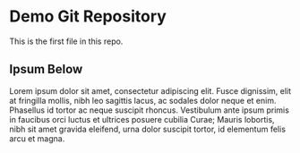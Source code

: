 # Demo Git Repository

This is the first file in this repo.

## Ipsum Below

Lorem ipsum dolor sit amet, consectetur adipiscing elit. Fusce dignissim, elit at fringilla mollis, nibh leo sagittis lacus, ac sodales dolor neque et enim. Phasellus id tortor ac neque suscipit rhoncus. Vestibulum ante ipsum primis in faucibus orci luctus et ultrices posuere cubilia Curae; Mauris lobortis, nibh sit amet gravida eleifend, urna dolor suscipit tortor, id elementum felis arcu et magna.
